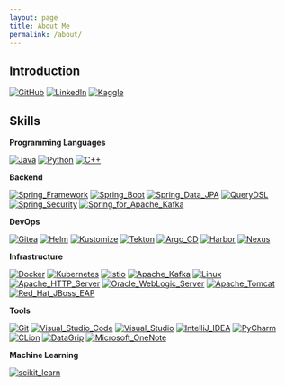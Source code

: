 ```yaml
---
layout: page
title: About Me
permalink: /about/
---
```


## Introduction

[![GitHub](https://img.shields.io/badge/GitHub-100000?style=for-the-badge&logo=github&logoColor=white)](https://github.com/codejsha)
[![LinkedIn](https://img.shields.io/badge/LinkedIn-0077B5?style=for-the-badge&logo=linkedin&logoColor=white)](https://www.linkedin.com/in/codejsha/)
[![Kaggle](https://img.shields.io/badge/Kaggle-20BEFF?style=for-the-badge&logo=Kaggle&logoColor=white)](https://www.kaggle.com/codejsha)

## Skills

**Programming Languages**

[![Java](https://img.shields.io/badge/Java-ED8B00?style=for-the-badge&logo=java&logoColor=white)](https://www.java.com/)
[![Python](https://img.shields.io/badge/Python-3776AB?style=for-the-badge&logo=python&logoColor=white)](https://www.python.org/)
[![C++](https://img.shields.io/badge/C%2B%2B-00599C?style=for-the-badge&logo=C%2B%2B&logoColor=white)](https://isocpp.org/)

**Backend**

[![Spring_Framework](https://img.shields.io/badge/Spring_Framework-6DB33F?style=for-the-badge&logo=spring&logoColor=white)](https://spring.io/)
[![Spring_Boot](https://img.shields.io/badge/Spring_Boot-6DB33F?style=for-the-badge&logo=spring-boot&logoColor=white)](https://spring.io/projects/spring-boot)
[![Spring_Data_JPA](https://img.shields.io/badge/Spring_Data_JPA-6DB33F?style=for-the-badge&logo=spring&logoColor=white)](https://spring.io/projects/spring-data-jpa)
[![QueryDSL](https://img.shields.io/badge/QueryDSL-3E87D0?style=for-the-badge&logo=querydsl&logoColor=white)](http://querydsl.com/)
[![Spring_Security](https://img.shields.io/badge/Spring_Security-6DB33F?style=for-the-badge&logo=Spring-Security&logoColor=white)](https://spring.io/projects/spring-security)
[![Spring_for_Apache_Kafka](https://img.shields.io/badge/Spring_for_Apache_Kafka-6DB33F?style=for-the-badge&logo=spring&logoColor=white)](https://spring.io/projects/spring-kafka)

**DevOps**

[![Gitea](https://img.shields.io/badge/Gitea-609926?style=for-the-badge&logo=gitea&logoColor=white)](https://gitea.io/)
[![Helm](https://img.shields.io/badge/Helm-0F1689?style=for-the-badge&logo=helm&logoColor=white)](https://helm.sh/)
[![Kustomize](https://img.shields.io/badge/Kustomize-3E5FA8?style=for-the-badge&logo=kustomize&logoColor=white)](https://kustomize.io/)
[![Tekton](https://img.shields.io/badge/Tekton-FD495C?style=for-the-badge&logo=tekton&logoColor=white)](https://tekton.dev/)
[![Argo_CD](https://img.shields.io/badge/Argo_CD-EF7B4D?style=for-the-badge&logo=argo&logoColor=white)](https://argo-cd.readthedocs.io/)
[![Harbor](https://img.shields.io/badge/Harbor-60B932?style=for-the-badge&logo=harbor&logoColor=white)](https://goharbor.io/)
[![Nexus](https://img.shields.io/badge/Nexus-1ABA73?style=for-the-badge&logo=nexus&logoColor=white)](https://www.sonatype.com/products/nexus-repository)

**Infrastructure**

[![Docker](https://img.shields.io/badge/Docker-2496ED?style=for-the-badge&logo=docker&logoColor=white)](https://www.docker.com/)
[![Kubernetes](https://img.shields.io/badge/Kubernetes-326CE5?style=for-the-badge&logo=kubernetes&logoColor=white)](https://kubernetes.io/)
[![Istio](https://img.shields.io/badge/Istio-466BB0?style=for-the-badge&logo=istio&logoColor=white)](https://istio.io/)
[![Apache_Kafka](https://img.shields.io/badge/Apache_Kafka-231F20?style=for-the-badge&logo=apache-kafka&logoColor=white)](https://kafka.apache.org/)
[![Linux](https://img.shields.io/badge/Linux-FCC624?style=for-the-badge&logo=linux&logoColor=black)](https://kafka.apache.org/)
[![Apache_HTTP_Server](https://img.shields.io/badge/Apache_HTTP_Server-D22128?style=for-the-badge&logo=apache&logoColor=white)](https://httpd.apache.org/)
[![Oracle_WebLogic_Server](https://img.shields.io/badge/Oracle_WebLogic_Server-F80000?style=for-the-badge&logo=oracle&logoColor=white)](https://www.oracle.com/java/weblogic/)
[![Apache_Tomcat](https://img.shields.io/badge/Apache_Tomcat-F8DC75?style=for-the-badge&logo=apache-tomcat&logoColor=black)](https://tomcat.apache.org/)
[![Red_Hat_JBoss_EAP](https://img.shields.io/badge/Red_Hat_JBoss_EAP-EE0000?style=for-the-badge&logo=redhat&logoColor=white)](https://www.redhat.com/en/technologies/jboss-middleware/application-platform)

**Tools**

[![Git](https://img.shields.io/badge/Git-F05032?style=for-the-badge&logo=git&logoColor=white)](https://git-scm.com/)
[![Visual_Studio_Code](https://img.shields.io/badge/Visual_Studio_Code-007ACC?style=for-the-badge&logo=visual-studio-code&logoColor=white)](https://code.visualstudio.com/)
[![Visual_Studio](https://img.shields.io/badge/Visual_Studio-5C2D91?style=for-the-badge&logo=visual-studio&logoColor=white)](https://visualstudio.microsoft.com/)
[![IntelliJ_IDEA](https://img.shields.io/badge/IntelliJ_IDEA-000000?style=for-the-badge&logo=intellij-idea&logoColor=white)](https://www.jetbrains.com/idea/)
[![PyCharm](https://img.shields.io/badge/PyCharm-000000?style=for-the-badge&logo=pycharm&logoColor=white)](https://www.jetbrains.com/pycharm/)
[![CLion](https://img.shields.io/badge/CLion-000000?style=for-the-badge&logo=clion&logoColor=white)](https://www.jetbrains.com/clion/)
[![DataGrip](https://img.shields.io/badge/DataGrip-000000?style=for-the-badge&logo=datagrip&logoColor=white)](https://www.jetbrains.com/datagrip/)
[![Microsoft_OneNote](https://img.shields.io/badge/Microsoft_OneNote-7719AA?style=for-the-badge&logo=microsoft-onenote&logoColor=white)](https://www.onenote.com/)

**Machine Learning**

[![scikit_learn](https://img.shields.io/badge/scikit_learn-F7931E?style=for-the-badge&logo=scikit-learn&logoColor=white)](https://scikit-learn.org/)
